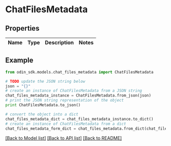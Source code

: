 # ChatFilesMetadata


## Properties

Name | Type | Description | Notes
------------ | ------------- | ------------- | -------------

## Example

```python
from odin_sdk.models.chat_files_metadata import ChatFilesMetadata

# TODO update the JSON string below
json = "{}"
# create an instance of ChatFilesMetadata from a JSON string
chat_files_metadata_instance = ChatFilesMetadata.from_json(json)
# print the JSON string representation of the object
print ChatFilesMetadata.to_json()

# convert the object into a dict
chat_files_metadata_dict = chat_files_metadata_instance.to_dict()
# create an instance of ChatFilesMetadata from a dict
chat_files_metadata_form_dict = chat_files_metadata.from_dict(chat_files_metadata_dict)
```
[[Back to Model list]](../README.md#documentation-for-models) [[Back to API list]](../README.md#documentation-for-api-endpoints) [[Back to README]](../README.md)


